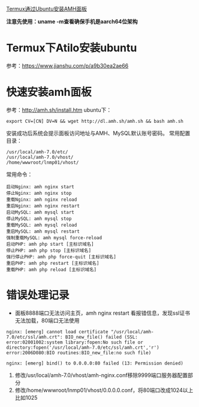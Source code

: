 [Termux通过Ubuntu安装AMH面板](https://github.com/cloudswave/blog/issues/21)

**注意先使用：uname -m查看确保手机是aarch64位架构**
# Termux下Atilo安装ubuntu
参考：https://www.jianshu.com/p/a9b30ea2ae66
# 快速安装amh面板
参考：http://amh.sh/install.htm
ubuntu下：
```
export CV=[CN] DV=N && wget http://dl.amh.sh/amh.sh && bash amh.sh
```
安装成功后系统会提示面板访问地址与AMH、MySQL默认账号密码。
常用配置目录：
```
/usr/local/amh-7.0/etc/
/usr/local/amh-7.0/vhost/
/home/wwwroot/lnmp01/vhost/
```
常用命令：
```
启动Nginx: amh nginx start
停止Nginx: amh nginx stop
重载Nginx: amh nginx reload
重启Nginx: amh nginx restart
启动MySQL: amh mysql start
停止MySQL: amh mysql stop
重载MySQL: amh mysql reload
重启MySQL: amh mysql restart
强制重载MySQL: amh mysql force-reload
启动PHP: amh php start [主标识域名]
停止PHP: amh php stop [主标识域名]
强行停止PHP: amh php force-quit [主标识域名]
重启PHP: amh php restart [主标识域名]
重载PHP: amh php reload [主标识域名]
```
# 错误处理记录
- 面板8888端口无法访问主页，amh nginx restart 看报错信息，发现ssl证书无法加载，80端口无法使用
```
nginx: [emerg] cannot load certificate "/usr/local/amh-7.0/etc/ssl/amh.crt": BIO_new_file() failed (SSL: error:02001002:system library:fopen:No such file or directory:fopen('/usr/local/amh-7.0/etc/ssl/amh.crt','r') error:2006D080:BIO routines:BIO_new_file:no such file)

nginx: [emerg] bind() to 0.0.0.0:80 failed (13: Permission denied)
```
1. 修改/usr/local/amh-7.0/vhost/amh-nginx.conf移除9999端口服务器配置部分
2. 修改/home/wwwroot/lnmp01/vhost/0.0.0.0.conf，将80端口改成1024以上比如1025
